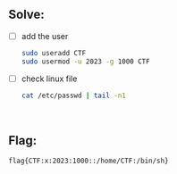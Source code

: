 ## Solve:
- [ ] add the user
  ```bash
  sudo useradd CTF
  sudo usermod -u 2023 -g 1000 CTF
  ```

- [ ] check linux file
  ```bash
  cat /etc/passwd | tail -n1
  ```

<br/>

## Flag:
`flag{CTF:x:2023:1000::/home/CTF:/bin/sh}`

